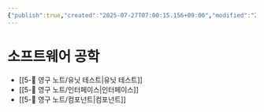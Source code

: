 ```yaml
---
{"publish":true,"created":"2025-07-27T07:00:15.156+09:00","modified":"2025-08-01T00:19:45.535+09:00","cssclasses":""}
---
```


# 소프트웨어 공학
- [[5-💎 영구 노트/유닛 테스트\|유닛 테스트]]
- [[5-💎 영구 노트/인터페이스\|인터페이스]]
- [[5-💎 영구 노트/컴포넌트\|컴포넌트]]
